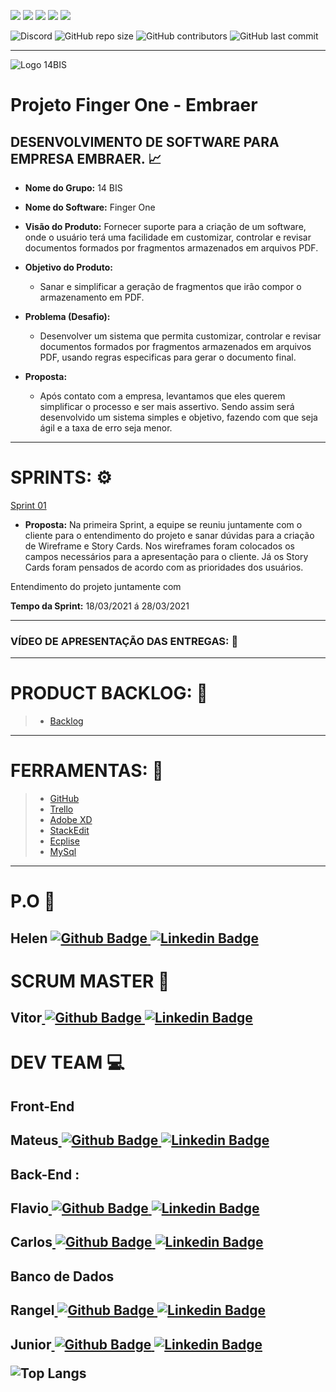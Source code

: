 ![](https://img.shields.io/badge/Java-ED8B00?style=for-the-badge&logo=java&logoColor=white) ![](https://img.shields.io/badge/Markdown-000000?style=for-the-badge&logo=markdown&logoColor=white) ![](https://img.shields.io/badge/Material--UI-0081CB?style=for-the-badge&logo=material-ui&logoColor=white) ![](https://img.shields.io/badge/Spring-6DB33F?style=for-the-badge&logo=spring&logoColor=white) ![](https://img.shields.io/badge/MySQL-00000F?style=for-the-badge&logo=mysql&logoColor=white)

  ![Discord](https://img.shields.io/discord/816848656749297674?style=for-the-badge)    ![GitHub repo size](https://img.shields.io/github/repo-size/mateuscamargo/14bis?style=for-the-badge)  ![GitHub contributors](https://img.shields.io/github/contributors/mateuscamargo/14bis?style=for-the-badge) ![GitHub last commit](https://img.shields.io/github/last-commit/mateuscamargo/14bis?style=for-the-badge)   


 ---
![Logo 14BIS](https://github.com/mateuscamargo/14bis/blob/main/Sprint%2001/Logo/Logo.png) 

# Projeto Finger One - Embraer 

## DESENVOLVIMENTO DE SOFTWARE PARA EMPRESA EMBRAER. :chart_with_upwards_trend:

- **Nome do Grupo:** 14 BIS
- **Nome do Software:**  Finger One
- **Visão do Produto:** Fornecer suporte para a criação de um software, onde o usuário terá uma facilidade em customizar, controlar e revisar documentos formados por fragmentos armazenados em arquivos PDF.
     
 - **Objetivo do Produto:** 
	  -   Sanar e simplificar a geração de fragmentos que irão compor o armazenamento em PDF.
  
- **Problema (Desafio):** 

	- Desenvolver um sistema que permita customizar, controlar e revisar documentos formados por fragmentos armazenados em arquivos PDF, usando regras especificas para gerar o documento final.

- **Proposta:**

	-   Após contato com a empresa, levantamos que eles querem simplificar o processo e ser mais assertivo. Sendo assim será desenvolvido um sistema simples e objetivo, fazendo com que seja ágil e a taxa de erro seja menor.

---

# SPRINTS: :gear:

[Sprint 01](https://github.com/mateuscamargo/14bis/tree/main/Sprint%2001)


- **Proposta:** 
Na primeira Sprint, a equipe se reuniu juntamente com o cliente para o entendimento do projeto e sanar dúvidas para a criação de Wireframe e Story Cards. Nos wireframes foram colocados os campos necessários para a apresentação para o cliente. Já os Story Cards foram pensados de acordo com as prioridades dos usuários.


Entendimento do projeto juntamente com 


**Tempo da Sprint:** 18/03/2021 á 28/03/2021

---

### VÍDEO DE APRESENTAÇÃO DAS ENTREGAS: :movie_camera:



---
# PRODUCT BACKLOG: :book: 

> - [Backlog](https://trello.com/b/aNkC5KBo/fingerone)


---
# FERRAMENTAS: :wrench:
> - [GitHub](https://trello.com/b/EW0XA8qH/finger-one)
> - [Trello](https://trello.com/pt-BR)
> - [Adobe XD](https://xd.adobe.com/view/d9c94c80-0c3b-4e4c-b7ef-f79f48b58c8a-8c9a/?fullscreen&hints=off)
> - [StackEdit]( https://stackedit.io/)
> - [Ecplise](https://www.eclipse.org/downloads/)
> - [MySql](https://www.mysql.com/)

---
# P.O :dart:

**<h2>Helen** [
![Github Badge](http://img.shields.io/badge/GitHub-100000?style=for-the-badge&logo=github&logoColor=white&link=https://github.com/HelenAlevato)
](https://github.com/HelenAlevato)[![Linkedin Badge](https://img.shields.io/badge/LinkedIn-0077B5?style=for-the-badge&logo=linkedin&logoColor=white=https://www.linkedin.com/in/helen-alevatomateuscamargolima/)](https://www.linkedin.com/in/helen-alevato)

# SCRUM MASTER :robot:

**<h2>Vitor**[
![Github Badge](http://img.shields.io/badge/GitHub-100000?style=for-the-badge&logo=github&logoColor=white&link=https://github.com/assenvitor)
](https://github.com/assenvitor)[![Linkedin Badge](https://img.shields.io/badge/LinkedIn-0077B5?style=for-the-badge&logo=linkedin&logoColor=white=&link=https://www.linkedin.com/in/vitorassen/)](https://www.linkedin.com/in/vitorassen/)


# DEV TEAM :computer: 
## Front-End
**<h2>Mateus**[
![Github Badge](http://img.shields.io/badge/GitHub-100000?style=for-the-badge&logo=github&logoColor=white&link=https://github.com/mateuscamargo)
](https://github.com/mateuscamargo)[![Linkedin Badge](https://img.shields.io/badge/LinkedIn-0077B5?style=for-the-badge&logo=linkedin&logoColor=white=&link=https://www.linkedin.com/in/mateuscamargolima/)](https://www.linkedin.com/in/mateuscamargolima/)


## Back-End  :
**<h2>Flavio**[
![Github Badge](http://img.shields.io/badge/GitHub-100000?style=for-the-badge&logo=github&logoColor=white&link=https://github.com/flavioalepereira)
](https://github.com/flavioalessandropereira)[![Linkedin Badge](https://img.shields.io/badge/LinkedIn-0077B5?style=for-the-badge&logo=linkedin&logoColor=white=&link=https://www.linkedin.com/in/flavioapereira/)](https://www.linkedin.com/in/flavioapereira/)

**<h2>Carlos**[
![Github Badge](http://img.shields.io/badge/GitHub-100000?style=for-the-badge&logo=github&logoColor=white&link=https://github.com/chdsLopes)
](https://github.com/chdsLopes)[![Linkedin Badge](https://img.shields.io/badge/LinkedIn-0077B5?style=for-the-badge&logo=linkedin&logoColor=white&link=https://www.linkedin.com/in/carlos-henrique-54754a99/)](https://www.linkedin.com/in/carlos-henrique-54754a99/)


## Banco de Dados
**<h2>Rangel**[
![Github Badge](http://img.shields.io/badge/GitHub-100000?style=for-the-badge&logo=github&logoColor=white&link=https://github.com/rangelandrade)
](https://github.com/rangelandrade)[![Linkedin Badge](https://img.shields.io/badge/LinkedIn-0077B5?style=for-the-badge&logo=linkedin&logoColor=white&link=https://www.linkedin.com/in/rangel-andrade-38130b65/)](https://www.linkedin.com/in/rangel-andrade-38130b65/)


**<h2>Junior**[
![Github Badge](http://img.shields.io/badge/GitHub-100000?style=for-the-badge&logo=github&logoColor=white&link=https://github.com/joseforneiro)
](https://github.com/joseforneiro)[![Linkedin Badge](https://img.shields.io/badge/LinkedIn-0077B5?style=for-the-badge&logo=linkedin&logoColor=white&link=https://www.linkedin.com/in/jos%C3%A9-francisco-forneiro-junior-0b09681b2/)](https://www.linkedin.com/in/josé-francisco-forneiro-junior)





![Top Langs](https://github-readme-stats.vercel.app/api/top-langs/?username=mateuscamargo&exclude_repo=Roose_App&layout=compact)


<!--stackedit_data:
eyJoaXN0b3J5IjpbLTExNzMzNTE4MzAsLTE2NTU4OTczMTksLT
cwNjQ5MjU4MiwtMTE2NzQ1OTIzLC0yNTk4MTgxNDksMTY1MTc0
MDgwOSwtMTkyMjQyMDAxNSwxMTE4ODI4ODQxLDQ4NDg5MjI1LD
kwNjM1NzA3Miw4NTYxNzQ0MDUsMTI0MTUzOTExNywyMTE2NTEy
MjMzLC0xMDQ5MTkyOTc2LC0yNTk5MTgwNDMsLTE4MTkzNTQxMj
YsLTE5Mzg4NjY3MDMsOTkyNTQ5ODQ2LC0yMzYxODQ3NjcsMjA0
NDAzODYzNF19
-->